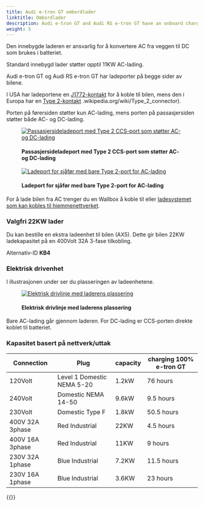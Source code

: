 ```yaml
---
title: Audi e-tron GT ombordlader
linktitle: Ombordlader
description: Audi e-tron GT and Audi RS e-tron GT have an onboard charger for level 1 and level 2 charging.
weight: 5
---
```

<!-- markdownlint-disable MD033 -->
Den innebygde laderen er ansvarlig for å konvertere AC fra veggen til DC som brukes i batteriet.

Standard innebygd lader støtter opptil 11KW AC-lading.

Audi e-tron GT og Audi RS e-tron GT har ladeporter på begge sider av bilene.

I USA har ladeportene en [J1772-kontakt](https://en.wikipedia.org/wiki/SAE_J1772) for å koble til bilen, mens den i Europa har en [Type 2-kontakt](https://no) .wikipedia.org/wiki/Type_2_connector).

Porten på førersiden støtter kun AC-lading, mens porten på passasjersiden støtter både AC- og DC-lading.

<figure>
    <a href="https://media.electrichasgoneaudi.net/multimedia/models/e-tron-gt/technology/onboardcharger/chargeport_right.jpg">
        <img src="https://media.electrichasgoneaudi.net/multimedia/models/e-tron-gt/technology/onboardcharger/chargeport_rights.jpg"
        class="img-fluid" alt="Passasjersideladeport med Type 2 CCS-port som støtter AC- og DC-lading" title="Passasjersideladeport med Type 2 CCS-port som støtter AC- og DC-lading">
    </a>
    <figcaption><h4>Passasjersideladeport med Type 2 CCS-port som støtter AC- og DC-lading</h4></figcaption>
</figure>

<figure>
    <a href="https://media.electrichasgoneaudi.net/multimedia/models/e-tron-gt/technology/onboardcharger/chargeport_left2.jpg">
        <img src="https://media.electrichasgoneaudi.net/multimedia/models/e-tron-gt/technology/onboardcharger/chargeport_left2s.jpg"
        class="img-fluid" alt="Ladeport for sjåfør med bare Type 2-port for AC-lading" title="Ladeport for sjåfør med bare Type 2-port for AC-lading">
    </a>
    <figcaption><h4>Ladeport for sjåfør med bare Type 2-port for AC-lading</h4></figcaption>
</figure>

For å lade bilen fra AC trenger du en Wallbox å koble til eller [ladesystemet som kan kobles til hjemmenettverket](../chargesystem).

### Valgfri 22KW lader

Du kan bestille en ekstra ladeenhet til bilen (AX5). Dette gir bilen 22KW ladekapasitet på en 400Volt 32A 3-fase tilkobling.

Alternativ-ID **KB4**

### Elektrisk drivenhet

I illustrasjonen under ser du plasseringen av ladeenhetene.

<figure>
    <a href="https://media.electrichasgoneaudi.net/multimedia/models/e-tron-gt/technology/onboardcharger/electricdrivetrain.jpg">
        <img src="https://media.electrichasgoneaudi.net/multimedia/models/e-tron-gt/technology/onboardcharger/electricdrivetrains.jpg"
        class="img-fluid" alt="Elektrisk drivlinje med laderens plassering" title="Elektrisk drivlinje med laderens plassering">
    </a>
    <figcaption><h4>Elektrisk drivlinje med laderens plassering</h4></figcaption>
</figure>

Bare AC-lading går gjennom laderen. For DC-lading er CCS-porten direkte koblet til batteriet.

### Kapasitet basert på nettverk/uttak

| Connection | Plug  | capacity | charging 100%  e-tron GT |
| ------| ------| ---- |------- |
| 120Volt | Level 1 Domestic NEMA 5-20 | 1.2kW |  76 hours |
| 240Volt | Domestic NEMA 14-50 | 9.6kW |  9.5 hours |
| 230Volt | Domestic Type F | 1.8kW |  50.5 hours |
| 400V 32A 3phase | Red Industrial |  22KW | 4.5 hours |
| 400V 16A 3phase | Red Industrial |  11KW | 9 hours |
| 230V 32A 1phase | Blue Industrial |  7.2KW | 11.5 hours |
| 230V 16A 1phase | Blue Industrial |  3.6KW | 23 hours |


{{<children description="true" />}}
